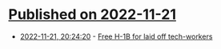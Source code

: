 # [Published on 2022-11-21](index.md)

* [2022-11-21, 20:24:20](https://news.ycombinator.com/item?id=33697437) - [Free H-1B for laid off tech-workers](https://www.bridge.legal/resources/free-legal-services-for-layoffs)
